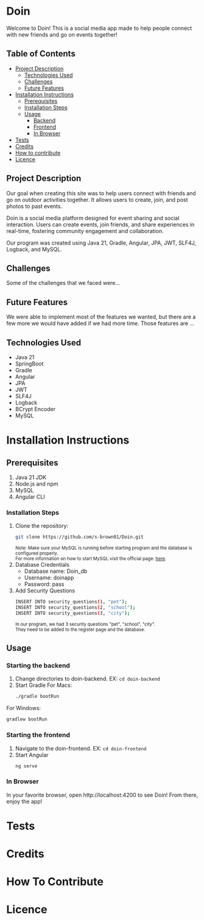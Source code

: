 # Doin

Welcome to Doin! This is a social media app made to help people connect with new friends and go on events together!

## Table of Contents
- [Project Description](#project-description)
   - [Technologies Used](#technologies-used)
   - [Challenges](#challenges)
   - [Future Features](#future-features)
- [Installation Instructions](#installation-instructions)
   - [Prerequisites](#prerequisites)
   - [Installation Steps](#installation-steps)
   - [Usage](#usage)
     - [Backend](#starting-the-backend)
     - [Frontend](#starting-the-frontend)
     - [In Browser](#in-browser)
- [Tests](#tests)
- [Credits](#credits)
- [How to contribute](#how-to-contribute)
- [Licence](#licence)

## Project Description
Our goal when creating this site was to help users connect with friends and go on 
outdoor activities together. It allows users to create, join, and post photos to past events. 

Doin is a social media platform designed for event sharing and social interaction.
Users can create events, join friends, and share experiences in real-time,
fostering community engagement and collaboration.

Our program was created using Java 21, Gradle, Angular, JPA, JWT, SLF4J, Logback, and MySQL.


## Challenges
Some of the challenges that we faced were...

## Future Features
We were able to implement most of the features we wanted, but there are a few more we would have added if we 
had more time. Those features are ...

## Technologies Used
<ul>
  <li>Java 21</li>
  <li>SpringBoot</li>
  <li>Gradle</li>
  <li>Angular</li>
  <li>JPA</li>
  <li>JWT</li>
  <li>SLF4J</li>
  <li>Logback</li>
  <li>BCrypt Encoder</li>
  <li>MySQL</li>
</ul>

# Installation Instructions
## Prerequisites
<ol>
  <li>Java 21 JDK</li>
  <li>Node.js and npm</li>
  <li>MySQL</li>
  <li>Angular CLI</li>
</ol>

### Installation Steps
1. Clone the repository:
   ```bash
   git clone https://github.com/s-brown01/Doin.git
   ```
   <small>
      Note: Make sure your MySQL is running before starting program and the database is configured properly. <BR>
      For more information on how to start MySQL visit the official page: 
        <a href="https://dev.mysql.com/doc/mysql-getting-started/en/">here</a>.
   </small>
2. Database Credentials
   - Database name: Doin_db
   - Username: doinapp
   - Password: pass
3. Add Security Questions <BR>
   ```bash
   INSERT INTO security_questions(1, "pet");
   INSERT INTO security_questions(2, "school");
   INSERT INTO security_questions(3, "city"); 
   ```
   <small>
   In our program, we had 3 security questions "pet", "school", "city". <BR>
   They need to be added to the register page and the database. 
   </small>

## Usage
### Starting the backend
1. Change directories to doin-backend. EX: `cd doin-backend`
2. Start Gradle
   For Macs:
   ```bash
   ./gradle bootRun
   ```
  For Windows:
  ```bash
  gradlew bootRun
  ```
### Starting the frontend
1. Navigate to the doin-frontend. EX: `cd doin-frontend`
2. Start Angular
   ```bash
   ng serve
   ```
### In Browser
In your favorite browser, open http://localhost:4200 to see Doin! From there, enjoy the app!

# Tests


# Credits


# How To Contribute


# Licence